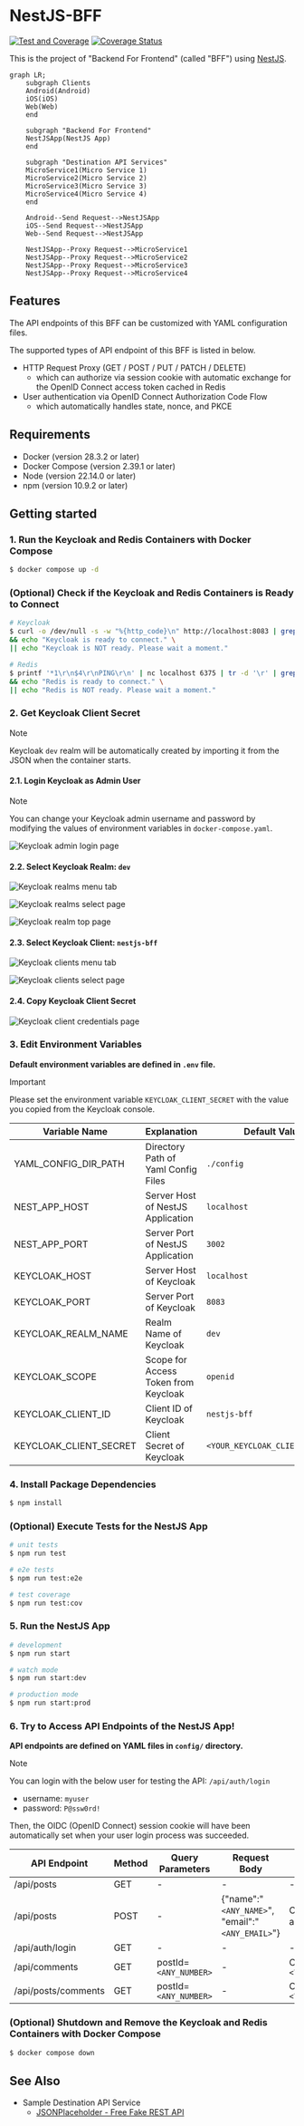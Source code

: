# NestJS-BFF

[![Test and Coverage](https://github.com/ogi-iii/nestjs-bff/actions/workflows/coveralls.yml/badge.svg)](https://github.com/ogi-iii/nestjs-bff/actions/workflows/coveralls.yml)
[![Coverage Status](https://coveralls.io/repos/github/ogi-iii/nestjs-bff/badge.svg?branch=main)](https://coveralls.io/github/ogi-iii/nestjs-bff?branch=main)

This is the project of "Backend For Frontend" (called "BFF") using [NestJS](https://docs.nestjs.com/).

```mermaid
graph LR;
    subgraph Clients
    Android(Android)
    iOS(iOS)
    Web(Web)
    end

    subgraph "Backend For Frontend"
    NestJSApp(NestJS App)
    end

    subgraph "Destination API Services"
    MicroService1(Micro Service 1)
    MicroService2(Micro Service 2)
    MicroService3(Micro Service 3)
    MicroService4(Micro Service 4)
    end

    Android--Send Request-->NestJSApp
    iOS--Send Request-->NestJSApp
    Web--Send Request-->NestJSApp

    NestJSApp--Proxy Request-->MicroService1
    NestJSApp--Proxy Request-->MicroService2
    NestJSApp--Proxy Request-->MicroService3
    NestJSApp--Proxy Request-->MicroService4
```

## Features

The API endpoints of this BFF can be customized with YAML configuration files.

The supported types of API endpoint of this BFF is listed in below.

- HTTP Request Proxy (GET / POST / PUT / PATCH / DELETE)
  - which can authorize via session cookie with automatic exchange for the OpenID Connect access token cached in Redis
- User authentication via OpenID Connect Authorization Code Flow
  - which automatically handles state, nonce, and PKCE

## Requirements

- Docker (version 28.3.2 or later)
- Docker Compose (version 2.39.1 or later)
- Node (version 22.14.0 or later)
- npm (version 10.9.2 or later)

## Getting started

### 1. Run the Keycloak and Redis Containers with Docker Compose

```bash
$ docker compose up -d
```

### (Optional) Check if the Keycloak and Redis Containers is Ready to Connect

```bash
# Keycloak
$ curl -o /dev/null -s -w "%{http_code}\n" http://localhost:8083 | grep -Eq '^302$' \
&& echo "Keycloak is ready to connect." \
|| echo "Keycloak is NOT ready. Please wait a moment."

# Redis
$ printf '*1\r\n$4\r\nPING\r\n' | nc localhost 6375 | tr -d '\r' | grep -Eq '^\+PONG$' \
&& echo "Redis is ready to connect." \
|| echo "Redis is NOT ready. Please wait a moment."
```

### 2. Get Keycloak Client Secret

> [!NOTE]
> Keycloak `dev` realm will be automatically created by importing it from the JSON when the container starts.

#### 2.1. Login Keycloak as Admin User

> [!NOTE]
> You can change your Keycloak admin username and password by modifying the values of environment variables in `docker-compose.yaml`.

![Keycloak admin login page](./img/keycloak-admin-login.png)

#### 2.2. Select Keycloak Realm: `dev`

![Keycloak realms menu tab](./img/keycloak-realms-menu.png)

![Keycloak realms select page](./img/keycloak-realms-select.png)

![Keycloak realm top page](./img/keycloak-realm-dev.png)

#### 2.3. Select Keycloak Client: `nestjs-bff`

![Keycloak clients menu tab](./img/keycloak-clients-menu.png)

![Keycloak clients select page](./img/keycloak-clients-select.png)

#### 2.4. Copy Keycloak Client Secret

![Keycloak client credentials page](./img/keycloak-client-secret.png)

### 3. Edit Environment Variables

**Default environment variables are defined in `.env` file.**

> [!IMPORTANT]
> Please set the environment variable `KEYCLOAK_CLIENT_SECRET` with the value you copied from the Keycloak console.

| Variable Name | Explanation | Default Value |
| ------------- | ----------- | ------------- |
| YAML_CONFIG_DIR_PATH | Directory Path of Yaml Config Files | `./config` |
| NEST_APP_HOST | Server Host of NestJS Application | `localhost` |
| NEST_APP_PORT | Server Port of NestJS Application | `3002` |
| KEYCLOAK_HOST | Server Host of Keycloak | `localhost` |
| KEYCLOAK_PORT | Server Port of Keycloak | `8083` |
| KEYCLOAK_REALM_NAME | Realm Name of Keycloak | `dev` |
| KEYCLOAK_SCOPE | Scope for Access Token from Keycloak | `openid` |
| KEYCLOAK_CLIENT_ID | Client ID of Keycloak | `nestjs-bff` |
| KEYCLOAK_CLIENT_SECRET | Client Secret of Keycloak | `<YOUR_KEYCLOAK_CLIENT_SECRET>` |

### 4. Install Package Dependencies

```bash
$ npm install
```

### (Optional) Execute Tests for the NestJS App

```bash
# unit tests
$ npm run test

# e2e tests
$ npm run test:e2e

# test coverage
$ npm run test:cov
```

### 5. Run the NestJS App

```bash
# development
$ npm run start

# watch mode
$ npm run start:dev

# production mode
$ npm run start:prod
```

### 6. Try to Access API Endpoints of the NestJS App!

**API endpoints are defined on YAML files in `config/` directory.**

> [!NOTE]
> You can login with the below user for testing the API: `/api/auth/login`
> - username: `myuser`
> - password: `P@ssw0rd!`
>
> Then, the OIDC (OpenID Connect) session cookie will have been automatically set when your user login process was succeeded.

| API Endpoint | Method | Query Parameters | Request Body | Request Headers |
| ------------ | ------ | ---------------- | ------------ | --------------- |
| /api/posts | GET | - | - | - |
| /api/posts | POST | - | {"name":"`<ANY_NAME>`", "email":"`<ANY_EMAIL>`"} | Content-Type: application/json |
| /api/auth/login | GET | - | - | - |
| /api/comments | GET | postId=`<ANY_NUMBER>` | - | Cookie: `<YOUR_OIDC_SESSION_COOKIE>` |
| /api/posts/comments | GET | postId=`<ANY_NUMBER>` | - | Cookie: `<YOUR_OIDC_SESSION_COOKIE>` |

### (Optional) Shutdown and Remove the Keycloak and Redis Containers with Docker Compose

```bash
$ docker compose down
```

## See Also

- Sample Destination API Service
  - [JSONPlaceholder - Free Fake REST API](https://jsonplaceholder.typicode.com/)
